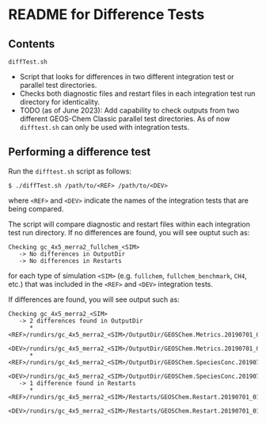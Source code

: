 # README for Difference Tests

## Contents

`diffTest.sh`
- Script that looks for differences in two different integration test or parallel test directories.  
- Checks both diagnostic files and restart files in each integration test run directory for identicality.
- TODO (as of June 2023): Add capability to check outputs from two different GEOS-Chem Classic parallel test directories.  As of now `difftest.sh` can only be used with integration tests.

## Performing a difference test

Run the `difftest.sh` script as follows:

```console
$ ./diffTest.sh /path/to/<REF> /path/to/<DEV>
```
where `<REF>` and `<DEV>` indicate the names of the integration tests that are being compared.

The script will compare diagnostic and restart files within each integration test run directory.  If no differences are found, you will see ouptut such as:

```console
Checking gc_4x5_merra2_fullchem_<SIM>
   -> No differences in OutputDir
   -> No differences in Restarts
```
for each type of simulation `<SIM>` (e.g. `fullchem`, `fullchem_benchmark`, `CH4`, etc.) that was included in the `<REF>` and `<DEV>` integration tests.

If differences are found, you will see output such as:

```console
Checking gc_4x5_merra2_<SIM>
   -> 2 differences found in OutputDir
      * <REF>/rundirs/gc_4x5_merra2_<SIM>/OutputDir/GEOSChem.Metrics.20190701_0000z.nc4 
        <DEV>/rundirs/gc_4x5_merra2_<SIM>/OutputDir/GEOSChem.Metrics.20190701_0000z.nc4 
      * <REF>/rundirs/gc_4x5_merra2_<SIM>/OutputDir/GEOSChem.SpeciesConc.20190701_0000z.nc4 
        <DEV>/rundirs/gc_4x5_merra2_<SIM>/OutputDir/GEOSChem.SpeciesConc.20190701_0000z.nc4 
   -> 1 difference found in Restarts
      * <REF>/rundirs/gc_4x5_merra2_<SIM>/Restarts/GEOSChem.Restart.20190701_0100z.nc4 
        <DEV>/rundirs/gc_4x5_merra2_<SIM>/Restarts/GEOSChem.Restart.20190701_0100z.nc4
```
